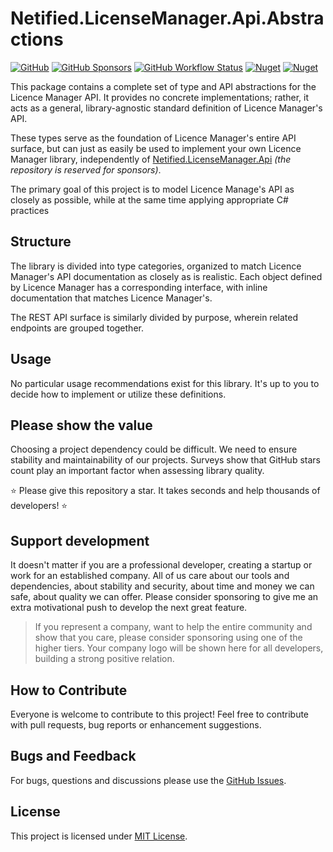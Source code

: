 # Netified.LicenseManager.Api.Abstractions

[![GitHub](https://img.shields.io/github/license/netified/license-manager-api-abstractions?style=for-the-badge)](#)
[![GitHub Sponsors](https://img.shields.io/github/sponsors/netified?style=for-the-badge)](#)
[![GitHub Workflow Status](https://img.shields.io/github/workflow/status/netified/license-manager-api-abstractions/Continuous%20integration?style=for-the-badge)](#)
[![Nuget](https://img.shields.io/nuget/dt/Netified.LicenseManager.Api.Abstractions?style=for-the-badge)](#)
[![Nuget](https://img.shields.io/nuget/v/Netified.LicenseManager.Api.Abstractions?style=for-the-badge)](#)

This package contains a complete set of type and API abstractions for the Licence Manager API.
It provides no concrete implementations; rather, it acts as a general, library-agnostic standard definition of Licence Manager's API.

These types serve as the foundation of Licence Manager's entire API surface, but can just as easily be used to implement your own Licence Manager library, independently of [Netified.LicenseManager.Api](https://github.com/netified/license-manager-api) *(the repository is reserved for sponsors)*.

The primary goal of this project is to model Licence Manage's API as closely as possible, while at the same time applying appropriate C# practices

## Structure

The library is divided into type categories, organized to match Licence Manager's API documentation as closely as is realistic. Each object defined by Licence Manager has a corresponding interface, with inline documentation that matches Licence Manager's.

The REST API surface is similarly divided by purpose, wherein related endpoints are grouped together.

## Usage

No particular usage recommendations exist for this library. It's up to you to decide how to implement or utilize these definitions.

## Please show the value

Choosing a project dependency could be difficult. We need to ensure stability and maintainability of our projects.
Surveys show that GitHub stars count play an important factor when assessing library quality.

⭐ Please give this repository a star. It takes seconds and help thousands of developers! ⭐

## Support development

It doesn't matter if you are a professional developer, creating a startup or work for an established company.
All of us care about our tools and dependencies, about stability and security, about time and money we can safe, about quality we can offer.
Please consider sponsoring to give me an extra motivational push to develop the next great feature.

> If you represent a company, want to help the entire community and show that you care, please consider sponsoring using one of the higher tiers.
Your company logo will be shown here for all developers, building a strong positive relation.

## How to Contribute

Everyone is welcome to contribute to this project! Feel free to contribute with pull requests, bug reports or enhancement suggestions.

## Bugs and Feedback

For bugs, questions and discussions please use the [GitHub Issues](https://github.com/netified/license-manager-api-abstractions/issues).

## License

This project is licensed under [MIT License](https://github.com/netified/license-manager-api-abstractions/blob/main/LICENSE).
